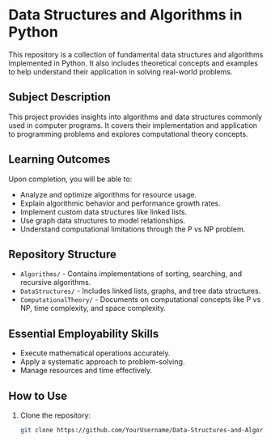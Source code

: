 # Data Structures and Algorithms in Python

This repository is a collection of fundamental data structures and algorithms implemented in Python. It also includes theoretical concepts and examples to help understand their application in solving real-world problems.

## Subject Description

This project provides insights into algorithms and data structures commonly used in computer programs. It covers their implementation and application to programming problems and explores computational theory concepts.

## Learning Outcomes

Upon completion, you will be able to:
- Analyze and optimize algorithms for resource usage.
- Explain algorithmic behavior and performance growth rates.
- Implement custom data structures like linked lists.
- Use graph data structures to model relationships.
- Understand computational limitations through the P vs NP problem.

## Repository Structure

- `Algorithms/` - Contains implementations of sorting, searching, and recursive algorithms.
- `DataStructures/` - Includes linked lists, graphs, and tree data structures.
- `ComputationalTheory/` - Documents on computational concepts like P vs NP, time complexity, and space complexity.

## Essential Employability Skills

- Execute mathematical operations accurately.
- Apply a systematic approach to problem-solving.
- Manage resources and time effectively.

## How to Use

1. Clone the repository:
   ```bash
   git clone https://github.com/YourUsername/Data-Structures-and-Algorithms-Python.git

